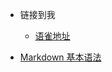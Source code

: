 <!-- _navbar.md -->

* 链接到我
  * [语雀地址](https://www.yuque.com/it_caizer)
  
    

* [Markdown 基本语法](https://markdown.com.cn/basic-syntax/)

